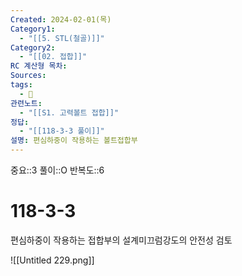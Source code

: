 ```yaml
---
Created: 2024-02-01(목)
Category1:
  - "[[5. STL(철골)]]"
Category2:
  - "[[02. 접합]]"
RC 계산형 목차: 
Sources: 
tags:
  - 🧮
관련노트:
  - "[[S1. 고력볼트 접합]]"
정답:
  - "[[118-3-3 풀이]]"
설명: 편심하중이 작용하는 볼트접합부
---
```

중요::3
풀이::O
반복도::6


#  118-3-3

편심하중이 작용하는 접합부의 설계미끄럼강도의 안전성 검토

![[Untitled 229.png]]